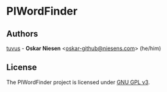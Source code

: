 # PIWordFinder


## Authors

[tuvus](https://github.com/tuvus/) - 
    **Oskar Niesen** <<oskar-github@niesens.com>> (he/him)

## License
The PIWordFinder project is licensed under [GNU GPL v3](https://github.com/tuvus/PIWordFinder/blob/master/LICENSE.md).
